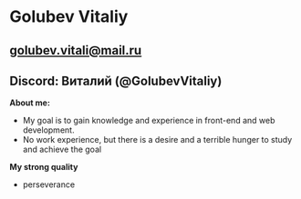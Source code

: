 # Golubev Vitaliy

## golubev.vitali@mail.ru
## Discord: Виталий (@GolubevVitaliy) 

**About me:**
- My goal is to gain knowledge and experience in front-end and web development.
- No work experience, but there is a desire and a terrible hunger to study and achieve the goal

**My strong quality**
- perseverance